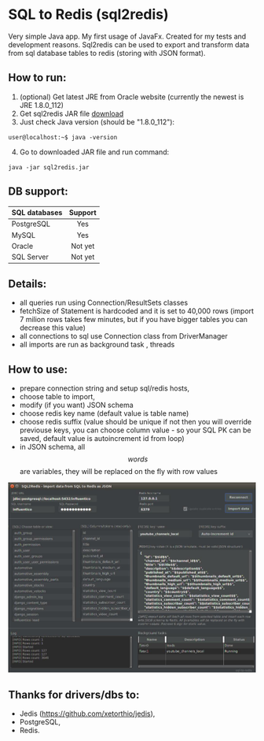 # SQL to Redis (sql2redis) #


Very simple Java app. My first usage of JavaFx. Created for my tests and development reasons. Sql2redis can be used to export and transform data from sql database tables to redis (storing with JSON format).

How to run:
-----------

1. (optional) Get latest JRE from Oracle website (currently the newest is JRE 1.8.0_112)
2. Get sql2redis JAR file [download](https://github.com/mojeprojekty/sql2redis/raw/master/out/artifacts/sql2redis_jar/sql2redis.jar)
3. Just check Java version (should be "1.8.0_112"):
  ```
  user@localhost:~$ java -version 
  ```
4. Go to downloaded JAR file and run command:
  ```
  java -jar sql2redis.jar
  ```

DB support:
-----------
| SQL databases | Support |
| ------------- |:-------:|
| PostgreSQL    | Yes     |
| MySQL         | Yes     |
| Oracle        | Not yet |
| SQL Server    | Not yet |

Details:
-----------
* all queries run using Connection/ResultSets classes
* fetchSize of Statement is hardcoded and it is set to 40,000 rows (import 7 milion rows takes few minutes, but if you have bigger tables you can decrease this value)
* all connections to sql use Connection class from DriverManager
* all imports are run as background task , threads


How to use:
-----------
* prepare connection string and setup sql/redis hosts,
* choose table to import,
* modify (if you want) JSON schema
* choose redis key name (default value is table name)
* choose redis suffix (value should be unique if not then you will override previouse keys, you can choose column value - so your SQL PK can be saved, default value is autoincrement id from loop)
* in JSON schema, all $$words$$ are variables, they will be replaced on the fly with row values

![picture](src/sql2redis/sql2redis_img.jpg)

Thanks for drivers/dbs to:
-----------
* Jedis (https://github.com/xetorthio/jedis),
* PostgreSQL,
* Redis.
